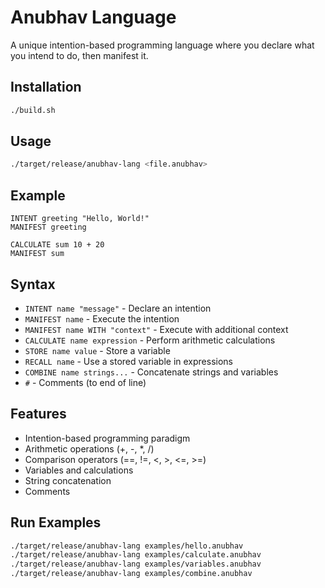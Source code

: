 # Anubhav Language

A unique intention-based programming language where you declare what you intend to do, then manifest it.

## Installation

```bash
./build.sh
```

## Usage

```bash
./target/release/anubhav-lang <file.anubhav>
```

## Example

```anubhav
INTENT greeting "Hello, World!"
MANIFEST greeting

CALCULATE sum 10 + 20
MANIFEST sum
```

## Syntax

- `INTENT name "message"` - Declare an intention
- `MANIFEST name` - Execute the intention
- `MANIFEST name WITH "context"` - Execute with additional context
- `CALCULATE name expression` - Perform arithmetic calculations
- `STORE name value` - Store a variable
- `RECALL name` - Use a stored variable in expressions
- `COMBINE name strings...` - Concatenate strings and variables
- `#` - Comments (to end of line)

## Features

- Intention-based programming paradigm
- Arithmetic operations (+, -, *, /)
- Comparison operators (==, !=, <, >, <=, >=)
- Variables and calculations
- String concatenation
- Comments

## Run Examples

```bash
./target/release/anubhav-lang examples/hello.anubhav
./target/release/anubhav-lang examples/calculate.anubhav
./target/release/anubhav-lang examples/variables.anubhav
./target/release/anubhav-lang examples/combine.anubhav
```